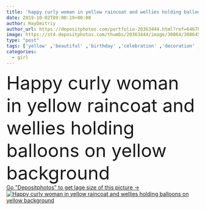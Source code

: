 ```yaml
---
title: 'happy curly woman in yellow raincoat and wellies holding balloons on yellow background'
date: 2019-10-02T09:00:19+00:00
author: HayDmitriy
author_url: https://depositphotos.com/portfolio-20363444.html?ref=64678756
image: https://st4.depositphotos.com/thumbs/20363444/image/30864/308645608/api_thumb_450.jpg?forcejpeg=true
type: "post"
tags: ['yellow' ,'beautiful' ,'birthday' ,'celebration' ,'decoration' ,'decorative' ,'event' ,'festive' ,'greeting' ,'happy' ,'holiday' ,'decor' ,'party' ,'season' ,'seasonal' ,'girl' ,'smiling' ,'happiness' ,'cheerful' ,'autumn' ,'caucasian' ,'smile' ,'european' ,'rubber' ,'style' ,'raincoat' ,'weather' ,'fashion' ,'emotion' ,'stylish' ,'woman' ,'emotional' ,'curly' ,'trendy' ,'attractive' ,'casual' ,'positive' ,'balloons' ,'autumnal' ,'fashionable' ,'rainy' ,'gumboots' ,'wellies' ,'one person' ,'Studio Shot' ,'young adult' ,'rubber boots' ,'full length view' ,'autumn outfit' ]
categories: 
  - girl
---
```

<div aling="center">
            <font size="60"> Happy curly woman in yellow raincoat and wellies holding balloons on yellow background</font>   
</div>
<div>
    <a href='https://depositphotos.com/308645608/stock-photo-happy-curly-woman-yellow-raincoat.html?ref=64678756' target=_blank > Go "Depositphotos" to get lage size of this picture ->
        <img href='https://depositphotos.com/308645608/stock-photo-happy-curly-woman-yellow-raincoat.html?ref=64678756' src='https://st4.depositphotos.com/20363444/30864/i/950/depositphotos_308645608-stock-photo-happy-curly-woman-yellow-raincoat.jpg?forcejpeg=true' alt='Happy curly woman in yellow raincoat and wellies holding balloons on yellow background' >
    </a>
</div>
